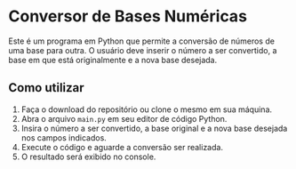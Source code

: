 # Conversor de Bases Numéricas

Este é um programa em Python que permite a conversão de números de uma base para outra. O usuário deve inserir o número a ser convertido, a base em que está originalmente e a nova base desejada. 

## Como utilizar

1. Faça o download do repositório ou clone o mesmo em sua máquina.
2. Abra o arquivo `main.py` em seu editor de código Python.
3. Insira o número a ser convertido, a base original e a nova base desejada nos campos indicados.
4. Execute o código e aguarde a conversão ser realizada.
5. O resultado será exibido no console.


